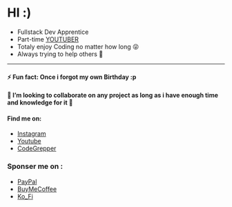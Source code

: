 <!--
**Korak-997/Korak-997** is a ✨ _special_ ✨ repository because its `README.md` (this file) appears on your GitHub profile.

Here are some ideas to get you started:

- 🔭 I’m currently working on ...
- 👯 I’m looking to collaborate on ...
- 🤔 I’m looking for help with ...
- 💬 Ask me about ...
- 📫 How to reach me: ...
- 😄 Pronouns: ...
- ⚡ Fun fact: ...
-->

# HI :)

* Fullstack Dev Apprentice
* Part-time [YOUTUBER](https://www.youtube.com/channel/UC9j6pieJxlXmpq0k7kV1VDg)
* Totaly enjoy Coding no matter how long 😝
* Always trying to help others 🙂
---------------------------------

#### ⚡ Fun fact: Once i forgot my own Birthday :p

#### 👯 I’m looking to collaborate on any project as long as i have enough time and knowledge for it 🥰

#### Find me on: 
* [Instagram](https://instagram.com/korak997)
* [Youtube](https://www.youtube.com/channel/UC9j6pieJxlXmpq0k7kV1VDg)
* [CodeGrepper](https://www.codegrepper.com/profile/korak-kurani)
### Sponser me on :
* [PayPal](https://www.paypal.me/kuranikorak97) 
* [BuyMeCoffee](https://www.buymeacoffee.com/korak)
* [Ko_Fi](https://ko-fi.com/korak_kurani)
